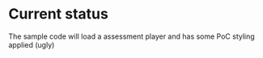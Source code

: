 # Current status
The sample code will load a assessment player and has some PoC styling applied (ugly)

